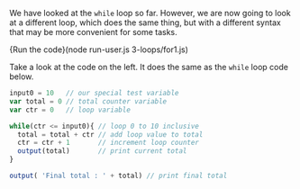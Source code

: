 We have looked at the `while` loop so far. However, we are now going to look at a different loop, which does the same thing, but with a different syntax that may be more convenient for some tasks.

{Run the code}(node run-user.js 3-loops/for1.js)

Take a look at the code on the left. It does the same as the `while` loop code below.

```javascript
input0 = 10   // our special test variable
var total = 0 // total counter variable
var ctr = 0   // loop variable

while(ctr <= input0){ // loop 0 to 10 inclusive
  total = total + ctr // add loop value to total
  ctr = ctr + 1       // increment loop counter
  output(total)       // print current total
}

output( 'Final total : ' + total) // print final total
```


